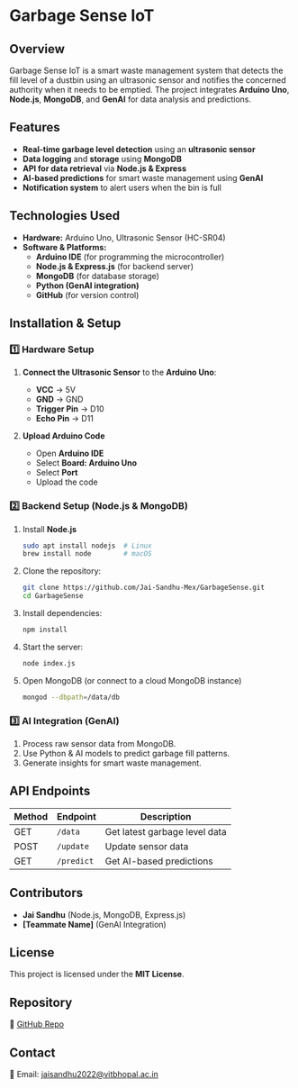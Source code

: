 # Garbage Sense IoT

## Overview
Garbage Sense IoT is a smart waste management system that detects the fill level of a dustbin using an ultrasonic sensor and notifies the concerned authority when it needs to be emptied. The project integrates **Arduino Uno**, **Node.js**, **MongoDB**, and **GenAI** for data analysis and predictions.

## Features
- **Real-time garbage level detection** using an **ultrasonic sensor**
- **Data logging** and **storage** using **MongoDB**
- **API for data retrieval** via **Node.js & Express**
- **AI-based predictions** for smart waste management using **GenAI**
- **Notification system** to alert users when the bin is full

## Technologies Used
- **Hardware:** Arduino Uno, Ultrasonic Sensor (HC-SR04)
- **Software & Platforms:**
  - **Arduino IDE** (for programming the microcontroller)
  - **Node.js & Express.js** (for backend server)
  - **MongoDB** (for database storage)
  - **Python (GenAI integration)**
  - **GitHub** (for version control)

## Installation & Setup

### 1️⃣ Hardware Setup
1. **Connect the Ultrasonic Sensor** to the **Arduino Uno**:
   - **VCC** → 5V
   - **GND** → GND
   - **Trigger Pin** → D10
   - **Echo Pin** → D11

2. **Upload Arduino Code**
   - Open **Arduino IDE**
   - Select **Board: Arduino Uno**
   - Select **Port**
   - Upload the code

### 2️⃣ Backend Setup (Node.js & MongoDB)
1. Install **Node.js**
   ```sh
   sudo apt install nodejs  # Linux
   brew install node        # macOS
   ```
2. Clone the repository:
   ```sh
   git clone https://github.com/Jai-Sandhu-Mex/GarbageSense.git
   cd GarbageSense
   ```
3. Install dependencies:
   ```sh
   npm install
   ```
4. Start the server:
   ```sh
   node index.js
   ```
5. Open MongoDB (or connect to a cloud MongoDB instance)
   ```sh
   mongod --dbpath=/data/db
   ```

### 3️⃣ AI Integration (GenAI)
1. Process raw sensor data from MongoDB.
2. Use Python & AI models to predict garbage fill patterns.
3. Generate insights for smart waste management.

## API Endpoints
| Method | Endpoint          | Description                   |
|--------|------------------|-------------------------------|
| GET    | `/data`          | Get latest garbage level data |
| POST   | `/update`        | Update sensor data           |
| GET    | `/predict`       | Get AI-based predictions     |

## Contributors
- **Jai Sandhu** (Node.js, MongoDB, Express.js)
- **[Teammate Name]** (GenAI Integration)

## License
This project is licensed under the **MIT License**.

## Repository
🔗 [GitHub Repo](https://github.com/Jai-Sandhu-Mex/GarbageSense)

## Contact
📩 Email: jaisandhu2022@vitbhopal.ac.in

